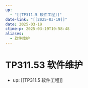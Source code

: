 ```yaml
---
up:
  - "[[TP311.5 软件工程]]"
date-link: "[[2025-03-19]]"
date: 2025-03-19
ctime-p: 2025-03-19T10:58:48
aliases:
  - 软件维护
---
```


# TP311.53 软件维护

- up: [[TP311.5 软件工程]]
